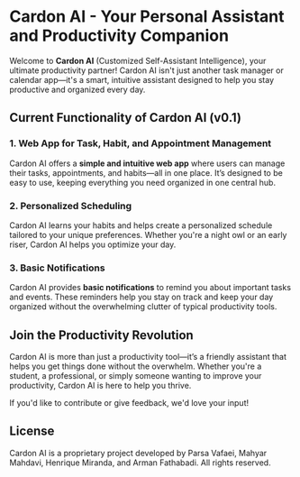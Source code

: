 # **Cardon AI - Your Personal Assistant and Productivity Companion**

Welcome to **Cardon AI** (Customized Self-Assistant Intelligence), your ultimate productivity partner! Cardon AI isn't just another task manager or calendar app—it's a smart, intuitive assistant designed to help you stay productive and organized every day.

## **Current Functionality of Cardon AI (v0.1)**

### **1. Web App for Task, Habit, and Appointment Management**
Cardon AI offers a **simple and intuitive web app** where users can manage their tasks, appointments, and habits—all in one place. It’s designed to be easy to use, keeping everything you need organized in one central hub.

### **2. Personalized Scheduling**
Cardon AI learns your habits and helps create a personalized schedule tailored to your unique preferences. Whether you're a night owl or an early riser, Cardon AI helps you optimize your day.

### **3. Basic Notifications**
Cardon AI provides **basic notifications** to remind you about important tasks and events. These reminders help you stay on track and keep your day organized without the overwhelming clutter of typical productivity tools.

## **Join the Productivity Revolution**

Cardon AI is more than just a productivity tool—it’s a friendly assistant that helps you get things done without the overwhelm. Whether you're a student, a professional, or simply someone wanting to improve your productivity, Cardon AI is here to help you thrive.

If you'd like to contribute or give feedback, we'd love your input!

## **License**
Cardon AI is a proprietary project developed by Parsa Vafaei, Mahyar Mahdavi, Henrique Miranda, and Arman Fathabadi. All rights reserved.
